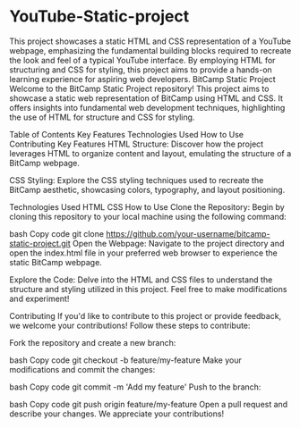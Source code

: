 # YouTube-Static-project
This project showcases a static HTML and CSS representation of a YouTube webpage, emphasizing the fundamental building blocks required to recreate the look and feel of a typical YouTube interface. By employing HTML for structuring and CSS for styling, this project aims to provide a hands-on learning experience for aspiring web developers.
BitCamp Static Project
Welcome to the BitCamp Static Project repository! This project aims to showcase a static web representation of BitCamp using HTML and CSS. It offers insights into fundamental web development techniques, highlighting the use of HTML for structure and CSS for styling.

Table of Contents
Key Features
Technologies Used
How to Use
Contributing
Key Features
HTML Structure: Discover how the project leverages HTML to organize content and layout, emulating the structure of a BitCamp webpage.

CSS Styling: Explore the CSS styling techniques used to recreate the BitCamp aesthetic, showcasing colors, typography, and layout positioning.

Technologies Used
HTML
CSS
How to Use
Clone the Repository: Begin by cloning this repository to your local machine using the following command:

bash
Copy code
git clone https://github.com/your-username/bitcamp-static-project.git
Open the Webpage: Navigate to the project directory and open the index.html file in your preferred web browser to experience the static BitCamp webpage.

Explore the Code: Delve into the HTML and CSS files to understand the structure and styling utilized in this project. Feel free to make modifications and experiment!

Contributing
If you'd like to contribute to this project or provide feedback, we welcome your contributions! Follow these steps to contribute:

Fork the repository and create a new branch:

bash
Copy code
git checkout -b feature/my-feature
Make your modifications and commit the changes:

bash
Copy code
git commit -m 'Add my feature'
Push to the branch:

bash
Copy code
git push origin feature/my-feature
Open a pull request and describe your changes. We appreciate your contributions!
